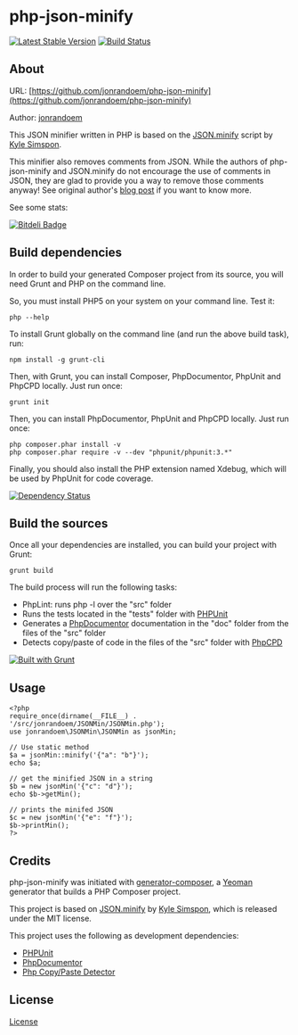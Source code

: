 php-json-minify
==============

[![Latest Stable Version](https://poser.pugx.org/jonrandoem/php-json-minify/v/stable.png)](https://packagist.org/packages/jonrandoem/php-json-minify)
[![Build Status](https://travis-ci.org/jonrandoem/php-json-minify.png?branch=master)](https://travis-ci.org/jonrandoem/php-json-minify)


About
--------------

URL: [https://github.com/jonrandoem/php-json-minify](https://github.com/jonrandoem/php-json-minify)

Author: [jonrandoem](https://github.com/jonrandoem)


This JSON minifier written in PHP is based on the [JSON.minify](https://github.com/getify/JSON.minify) script by [Kyle Simspon](https://github.com/getify).

This minifier also removes comments from JSON. While the authors of php-json-minify and JSON.minify do not encourage the use of comments in JSON, they are glad to provide you a way to remove those comments anyway! 
See original author's [blog post](http://blog.getify.com/json-comments/) if you want to know more.

See some stats:

[![Bitdeli Badge](https://d2weczhvl823v0.cloudfront.net/jonrandoem/php-json-minify/trend.png)](https://bitdeli.com/free "Bitdeli Badge")




Build dependencies
--------------

In order to build your generated Composer project from its source, you will need Grunt and PHP on the command line.

So, you must install PHP5 on your system on your command line. Test it:

```
php --help
```


To install Grunt globally on the command line (and run the above build task), run:

```
npm install -g grunt-cli
```


Then, with Grunt, you can install Composer, PhpDocumentor, PhpUnit and PhpCPD locally. Just run once:

```
grunt init
```

Then, you can install PhpDocumentor, PhpUnit and PhpCPD locally. Just run once:

```
php composer.phar install -v
php composer.phar require -v --dev "phpunit/phpunit:3.*"
```

Finally, you should also install the PHP extension named Xdebug, which will be used by PhpUnit for code coverage.

[![Dependency Status](https://www.versioneye.com/user/projects/52f145d9ec1375e9b00001ee/badge.png)](https://www.versioneye.com/user/projects/52f145d9ec1375e9b00001ee)



Build the sources
--------------

Once all your dependencies are installed, you can build your project with Grunt:

```
grunt build
```

The build process will run the following tasks:

* PhpLint: runs php -l over the "src" folder
* Runs the tests located in the "tests" folder with [PHPUnit](http://phpunit.de/)
* Generates a [PhpDocumentor](http://phpdoc.org) documentation in the "doc" folder from the files of the "src" folder
* Detects copy/paste of code in the files of the "src" folder with [PhpCPD](https://github.com/sebastianbergmann/phpcpd)

[![Built with Grunt](https://cdn.gruntjs.com/builtwith.png)](http://gruntjs.com/)


Usage
--------------

```
<?php
require_once(dirname(__FILE__) . '/src/jonrandoem/JSONMin/JSONMin.php');
use jonrandoem\JSONMin\JSONMin as jsonMin;

// Use static method
$a = jsonMin::minify('{"a": "b"}');
echo $a;

// get the minified JSON in a string
$b = new jsonMin('{"c": "d"}');
echo $b->getMin();

// prints the minifed JSON
$c = new jsonMin('{"e": "f"}');
$b->printMin();
?>
```



Credits
--------------

php-json-minify was initiated with [generator-composer](https://github.com/T1st3/generator-composer), a [Yeoman](http://yeoman.io) generator that builds a PHP Composer project.

This project is based on [JSON.minify](https://github.com/getify/JSON.minify) by [Kyle Simspon](https://github.com/getify), which is released under the MIT license.

This project uses the following as development dependencies:

* [PHPUnit](http://phpunit.de/)
* [PhpDocumentor](http://phpdoc.org)
* [Php Copy/Paste Detector](https://github.com/sebastianbergmann/phpcpd)


License
--------------

[License](https://github.com/jonrandoem/php-json-minify/blob/master/LICENSE)
